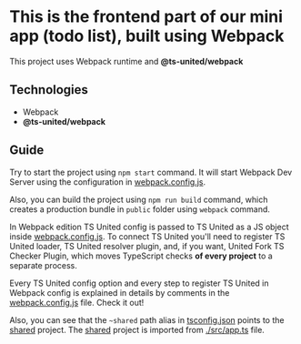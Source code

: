 # This is the frontend part of our mini app (todo list), built using Webpack

This project uses Webpack runtime and **@ts-united/webpack**

## Technologies

-   Webpack
-   **@ts-united/webpack**

## Guide

Try to start the project using `npm start` command. It will start Webpack Dev Server using the configuration in [webpack.config.js](https://github.com/R-Mielamud/TsUnited/blob/main/example/webpack-frontend/webpack.config.js).

Also, you can build the project using `npm run build` command, which creates a production bundle in `public` folder using `webpack` command.

In Webpack edition TS United config is passed to TS United as a JS object inside [webpack.config.js](https://github.com/R-Mielamud/TsUnited/blob/main/example/webpack-frontend/webpack.config.js). To connect TS United you'll need to register TS United loader, TS United resolver plugin, and, if you want, United Fork TS Checker Plugin, which moves TypeScript checks **of every project** to a separate process.

Every TS United config option and every step to register TS United in Webpack config is explained in details by comments in the [webpack.config.js](https://github.com/R-Mielamud/TsUnited/blob/main/example/webpack-frontend/webpack.config.js) file. Check it out!

Also, you can see that the `~shared` path alias in [tsconfig.json](https://github.com/R-Mielamud/TsUnited/blob/main/example/webpack-frontend/tsconfig.json) points to the [shared](https://github.com/R-Mielamud/TsUnited/tree/main/example/shared) project. The [shared](https://github.com/R-Mielamud/TsUnited/tree/main/example/shared) project is imported from [./src/app.ts](https://github.com/R-Mielamud/TsUnited/blob/main/example/webpack-frontend/src/app.ts) file.
